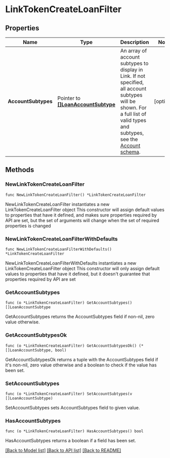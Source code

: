 # LinkTokenCreateLoanFilter

## Properties

Name | Type | Description | Notes
------------ | ------------- | ------------- | -------------
**AccountSubtypes** | Pointer to [**[]LoanAccountSubtype**](LoanAccountSubtype.md) | An array of account subtypes to display in Link. If not specified, all account subtypes will be shown. For a full list of valid types and subtypes, see the [Account schema](https://plaid.com/docs/api/accounts#account-type-schema).  | [optional] 

## Methods

### NewLinkTokenCreateLoanFilter

`func NewLinkTokenCreateLoanFilter() *LinkTokenCreateLoanFilter`

NewLinkTokenCreateLoanFilter instantiates a new LinkTokenCreateLoanFilter object
This constructor will assign default values to properties that have it defined,
and makes sure properties required by API are set, but the set of arguments
will change when the set of required properties is changed

### NewLinkTokenCreateLoanFilterWithDefaults

`func NewLinkTokenCreateLoanFilterWithDefaults() *LinkTokenCreateLoanFilter`

NewLinkTokenCreateLoanFilterWithDefaults instantiates a new LinkTokenCreateLoanFilter object
This constructor will only assign default values to properties that have it defined,
but it doesn't guarantee that properties required by API are set

### GetAccountSubtypes

`func (o *LinkTokenCreateLoanFilter) GetAccountSubtypes() []LoanAccountSubtype`

GetAccountSubtypes returns the AccountSubtypes field if non-nil, zero value otherwise.

### GetAccountSubtypesOk

`func (o *LinkTokenCreateLoanFilter) GetAccountSubtypesOk() (*[]LoanAccountSubtype, bool)`

GetAccountSubtypesOk returns a tuple with the AccountSubtypes field if it's non-nil, zero value otherwise
and a boolean to check if the value has been set.

### SetAccountSubtypes

`func (o *LinkTokenCreateLoanFilter) SetAccountSubtypes(v []LoanAccountSubtype)`

SetAccountSubtypes sets AccountSubtypes field to given value.

### HasAccountSubtypes

`func (o *LinkTokenCreateLoanFilter) HasAccountSubtypes() bool`

HasAccountSubtypes returns a boolean if a field has been set.


[[Back to Model list]](../README.md#documentation-for-models) [[Back to API list]](../README.md#documentation-for-api-endpoints) [[Back to README]](../README.md)


